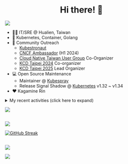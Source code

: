 <div align="center">
  <h1>Hi there! 👋</h1>
</div>

![](https://komarev.com/ghpvc/?username=tico88612&color=brightgreen&style=for-the-badge)

- 🧑‍💻 IT/SRE @ Hualien, Taiwan
- 🐳 Kubernetes, Container, Golang
- 🤝 Community Outreach
  - [Kubestronaut](https://www.cncf.io/training/kubestronaut/?p=chenghao-yang)
  - [CNCF Ambassador](https://www.cncf.io/people/ambassadors/?p=chenghao-yang) (H1 2024)
  - [Cloud Native Taiwan User Group](https://cloudnative.tw) Co-Organizer
  - [KCD Taipei 2024](https://kcd.taipei/2024) Co-organizer
  - [KCD Taipei 2025](https://kcd.taipei/2025) Lead Organizer
- 💻 Open Source Maintenance
  - Maintainer @ [Kubespray](https://kubespray.io/)
  - Release Signal Shadow @ [Kubernetes](https://kubernetes.io) v1.32 ~ v1.34
- ❤️ Kagamine Rin

<details>
  <summary>My recent activities (click here to expand)</summary>

  #### 👷 Check out what I'm currently working on
  
  - [kubernetes-sigs/kubespray](https://github.com/kubernetes-sigs/kubespray) - Deploy a Production Ready Kubernetes Cluster (today)
  - [cloud-native-taiwan/i.kcd.taipei](https://github.com/cloud-native-taiwan/i.kcd.taipei) - Shorten URL for KCD Taipei (5 days ago)
  - [tico88612/devstats-card](https://github.com/tico88612/devstats-card) - Your CNCF DevStats Card (3 weeks ago)
  - [kubernetes/org](https://github.com/kubernetes/org) - Meta configuration for Kubernetes Github Org (1 month ago)
  - [cloud-native-taiwan/Infra-Labs-Docs](https://github.com/cloud-native-taiwan/Infra-Labs-Docs) - Documentation for Cloud Native Taiwan Infra Labs (1 month ago)
  - [cilium/tetragon](https://github.com/cilium/tetragon) - eBPF-based Security Observability and Runtime Enforcement (1 month ago)
  - [kubernetes-sigs/cloud-provider-kind](https://github.com/kubernetes-sigs/cloud-provider-kind) - Cloud provider for KIND clusters (2 months ago)
  - [tico88612/kind-workshop](https://github.com/tico88612/kind-workshop) -  (3 months ago)
  - [sitcon-tw/2025](https://github.com/sitcon-tw/2025) -  (3 months ago)
  - [Homebrew/homebrew-core](https://github.com/Homebrew/homebrew-core) - 🍻 Default formulae for the missing package manager for macOS (or Linux) (4 months ago)

  #### 🌱 My latest projects
  
  - [tico88612/devstats-card](https://github.com/tico88612/devstats-card) - Your CNCF DevStats Card
  - [tico88612/kind-workshop](https://github.com/tico88612/kind-workshop) - 
  - [tico88612/blog-comments](https://github.com/tico88612/blog-comments) - 
  - [tico88612/get-real-ip](https://github.com/tico88612/get-real-ip) - 
  - [tico88612/podman-monitor-workshop](https://github.com/tico88612/podman-monitor-workshop) - 
  - [tico88612/cicd-hexo-blog-pages](https://github.com/tico88612/cicd-hexo-blog-pages) - 以 Hexo Blog 撰寫 CI/CD Pipeline 網頁
  - [tico88612/cicd-hexo-blog-template](https://github.com/tico88612/cicd-hexo-blog-template) - 以 Hexo Blog 撰寫 CI/CD Pipeline 模板
  - [tico88612/butter-toast-cup-2023](https://github.com/tico88612/butter-toast-cup-2023) - 奶油吐司杯 2023 分數計算機
  - [tico88612/cms-docker](https://github.com/tico88612/cms-docker) - Contest Management System v1.5.dev0 Docker Version
  - [tico88612/network-security-final](https://github.com/tico88612/network-security-final) - 

  #### 🔭 Latest releases I've contributed to
  
  - [HunterPie/localization](https://github.com/HunterPie/localization) ([v1.1.12](https://github.com/HunterPie/localization/releases/tag/v1.1.12), 1 month ago) - Localization repository for HunterPie&#39;s client
  - [cilium/tetragon](https://github.com/cilium/tetragon) ([v1.4.0](https://github.com/cilium/tetragon/releases/tag/v1.4.0), 2 months ago) - eBPF-based Security Observability and Runtime Enforcement
  - [kubernetes-sigs/cloud-provider-kind](https://github.com/kubernetes-sigs/cloud-provider-kind) ([v0.6.0](https://github.com/kubernetes-sigs/cloud-provider-kind/releases/tag/v0.6.0), 3 months ago) - Cloud provider for KIND clusters
  - [coredns/deployment](https://github.com/coredns/deployment) ([coredns-1.14.0](https://github.com/coredns/deployment/releases/tag/coredns-1.14.0), 4 years ago) - Scripts, utilities, and examples for deploying CoreDNS.

  #### 🔨 My recent Pull Requests
  
  - [Bump: external snapshot CRD v0.15.0](https://github.com/kubernetes-sigs/kubespray/pull/12308) on [kubernetes-sigs/kubespray](https://github.com/kubernetes-sigs/kubespray) (1 day ago)
  - [Cleanup: kubeadm-config v1beta4 extra args defined conditions](https://github.com/kubernetes-sigs/kubespray/pull/12307) on [kubernetes-sigs/kubespray](https://github.com/kubernetes-sigs/kubespray) (1 day ago)
  - [CI: replace kaniko with buildkit](https://github.com/kubernetes-sigs/kubespray/pull/12305) on [kubernetes-sigs/kubespray](https://github.com/kubernetes-sigs/kubespray) (1 day ago)
  - [Cleanup: Ubuntu 20.04 tests](https://github.com/kubernetes-sigs/kubespray/pull/12301) on [kubernetes-sigs/kubespray](https://github.com/kubernetes-sigs/kubespray) (2 days ago)
  - [fix(docs): firewall security group typo enabled](https://github.com/bpg/terraform-provider-proxmox/pull/1994) on [bpg/terraform-provider-proxmox](https://github.com/bpg/terraform-provider-proxmox) (3 days ago)
  - [Replace Terraform with OpenTofu](https://github.com/kubernetes-sigs/kubespray/pull/12291) on [kubernetes-sigs/kubespray](https://github.com/kubernetes-sigs/kubespray) (6 days ago)
  - [[release-2.28] Bump galaxy.yml version](https://github.com/kubernetes-sigs/kubespray/pull/12290) on [kubernetes-sigs/kubespray](https://github.com/kubernetes-sigs/kubespray) (1 week ago)
  - [Add myself (tico88612) as approver](https://github.com/kubernetes-sigs/kubespray/pull/12281) on [kubernetes-sigs/kubespray](https://github.com/kubernetes-sigs/kubespray) (1 week ago)
  - [[flannel] upgrade to 0.26.7](https://github.com/kubernetes-sigs/kubespray/pull/12260) on [kubernetes-sigs/kubespray](https://github.com/kubernetes-sigs/kubespray) (2 weeks ago)
  - [Feat: add nftable mode in calico](https://github.com/kubernetes-sigs/kubespray/pull/12255) on [kubernetes-sigs/kubespray](https://github.com/kubernetes-sigs/kubespray) (3 weeks ago)

  #### ⭐ Recent Stars
  
  - [apple/containerization](https://github.com/apple/containerization) - Containerization is a Swift package for running Linux containers on macOS. (5 days ago)
  - [apple/container](https://github.com/apple/container) - A tool for creating and running Linux containers using lightweight virtual machines on a Mac. It&#39;s written in Swift, and optimized for Apple silicon.  (5 days ago)
  - [opentofu/opentofu](https://github.com/opentofu/opentofu) - OpenTofu lets you declaratively manage your cloud infrastructure. (1 week ago)
  - [nunocoracao/blowfish](https://github.com/nunocoracao/blowfish) - Personal Website &amp; Blog Theme for Hugo (1 month ago)
  - [srl-labs/containerlab](https://github.com/srl-labs/containerlab) - container-based networking labs (2 months ago)
  - [microsoft/typescript-go](https://github.com/microsoft/typescript-go) - Staging repo for development of native port of TypeScript (3 months ago)
  - [riccardoperra/codeimage](https://github.com/riccardoperra/codeimage) - A tool to beautify your code screenshots. Built with SolidJS and Fastify. (4 months ago)
  - [inspektor-gadget/inspektor-gadget](https://github.com/inspektor-gadget/inspektor-gadget) - Inspektor Gadget is a set of tools and framework for data collection and system inspection on Kubernetes clusters and Linux hosts using eBPF (7 months ago)
  - [charmbracelet/vhs](https://github.com/charmbracelet/vhs) - Your CLI home video recorder 📼 (7 months ago)
  - [knabben/stalker](https://github.com/knabben/stalker) - Stalk and Hunt Flake Testgrid Jobs  (7 months ago)

  #### 👯 Check out some of my recent followers
  
  - [EricccTaiwan](https://github.com/EricccTaiwan)
  - [kuboqu](https://github.com/kuboqu)
  - [rileychh](https://github.com/rileychh)
  - [tonve](https://github.com/tonve)
  - [rohithadassanayake](https://github.com/rohithadassanayake)
</details>

<a href="https://github.com/tico88612/devstats-card"><img src="https://devstats.me/?username=tico88612&t=1" /></a>

<br>

<img src="https://github-readme-stats.vercel.app/api?username=tico88612&hide_title=true&count_private=true&show_icons=true" />

<br>

<a href="https://git.io/streak-stats"><img src="https://streak-stats.demolab.com?user=tico88612&theme=one-dark-pro" alt="GitHub Streak" /></a>

<br>

<img src="https://github-profile-trophy.vercel.app/?username=tico88612&theme=flat&no-frame=true&theme=onedark&margin-w=15&column=4" />


![](https://hit.yhype.me/github/profile?user_id=17496418)

